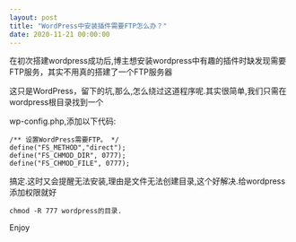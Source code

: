```yaml
---
layout: post
title: "WordPress中安装插件需要FTP怎么办？"
date: 2020-11-21 00:00:00
---
```


在初次搭建wordpress成功后,博主想安装wordpress中有趣的插件时缺发现需要FTP服务，其实不用真的搭建了一个FTP服务器  

这只是WordPress，留下的坑,那么,怎么绕过这道程序呢.其实很简单,我们只需在wordpress根目录找到一个

wp-config.php,添加以下代码:

```
/** 设置WordPress需要FTP。 */
define("FS_METHOD","direct");
define("FS_CHMOD_DIR", 0777);
define("FS_CHMOD_FILE", 0777);
```

搞定.这时又会提醒无法安装,理由是文件无法创建目录,这个好解决.给wordpress添加权限就好

```
chmod -R 777 wordpress的目录.
```

Enjoy
